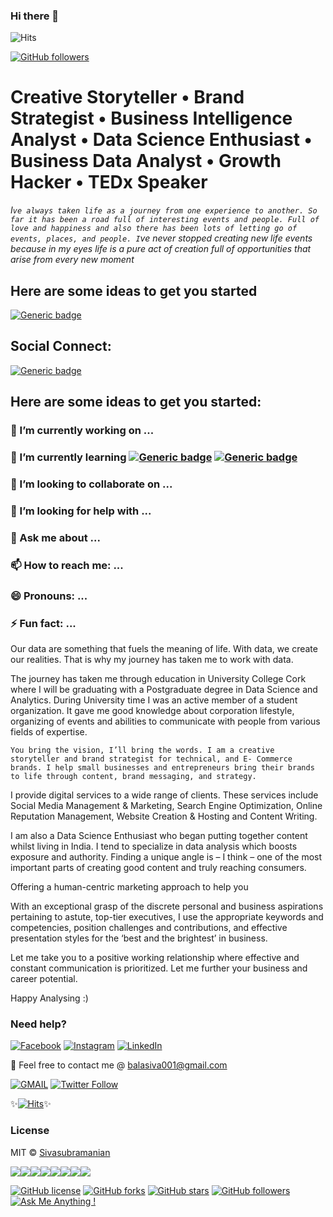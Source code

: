### Hi there 👋
![Hits](https://hitcounter.pythonanywhere.com/count/tag.svg?url=https%3A%2F%2Fgithub.com%2Fiamsivab%2Fiamsivab)

[![GitHub followers](https://img.shields.io/github/followers/iamsivab.svg?style=social&label=Follow&maxAge=2592000)](https://github.com/iamsivab?tab=followers)


# Creative Storyteller • Brand Strategist • Business Intelligence Analyst • Data Science Enthusiast • Business Data Analyst • Growth Hacker • TEDx Speaker #

_I`ve always taken life as a journey from one experience to another. So far it has been a road full of interesting events and people. Full of love and happiness and also there has been lots of letting go of events, places, and people. I`ve never stopped creating new life events because in my eyes life is a pure act of creation full of opportunities that arise from every new moment_

## Here are some ideas to get you started

[![Generic badge](https://img.shields.io/badge/Creative-Storyteller-Red.svg?style=for-the-badge)](instagram.com/storieswithsiva)


## Social Connect: 
[![Generic badge](https://img.shields.io/badge/LinkedIn-Connect-blue.svg?style=for-the-badge&logo=linkedin&logoColor=white)](https://www.linkedin.com/in/iamsivab/) 

## Here are some ideas to get you started:

### 🔭 I’m currently working on ...
### 🌱 I’m currently learning [![Generic badge](https://img.shields.io/badge/Artificial-Intelligence-blue.svg?style=for-the-badge)](https://github.com/iamsivab/Data-Science-Resources) [![Generic badge](https://img.shields.io/badge/Growth-Strategies-orange.svg?style=for-the-badge)](https://github.com/iamsivab/Data-Science-Resources)
### 👯 I’m looking to collaborate on ...
### 🤔 I’m looking for help with ...
### 💬 Ask me about ...
### 📫 How to reach me: ...
### 😄 Pronouns: ...
### ⚡ Fun fact: ...

Our data are something that fuels the meaning of life. With data, we create our realities. That is why my journey has taken me to work with data.

The journey has taken me through education in University College Cork where I will be graduating with a Postgraduate degree in Data Science and Analytics. During University time I was an active member of a student organization. It gave me good knowledge about corporation lifestyle, organizing of events and abilities to communicate with people from various fields of expertise.

```` You bring the vision, I’ll bring the words. I am a creative storyteller and brand strategist for technical, and E- Commerce brands. I help small businesses and entrepreneurs bring their brands to life through content, brand messaging, and strategy. ````

I provide digital services to a wide range of clients. These services include Social Media Management & Marketing, Search Engine Optimization, Online Reputation Management, Website Creation & Hosting and Content Writing.

I am also a Data Science Enthusiast who began putting together content whilst living in India. I tend to specialize in data analysis which boosts exposure and authority. Finding a unique angle is – I think – one of the most important parts of creating good content and truly reaching consumers.

Offering a human-centric marketing approach to help you

With an exceptional grasp of the discrete personal and business aspirations pertaining to astute, top-tier executives, I use the appropriate keywords and competencies, position challenges and contributions, and effective presentation styles for the ‘best and the brightest’ in business.

Let me take you to a positive working relationship where effective and constant communication is prioritized. Let me further your business and career potential.

Happy Analysing :) 

### Need help?

[![Facebook](https://img.shields.io/static/v1.svg?label=follow&message=@iamsivab&color=9cf&logo=facebook&style=flat&logoColor=white&colorA=informational)](https://www.facebook.com/iamsivab)  [![Instagram](https://img.shields.io/static/v1.svg?label=follow&message=@iamsivab&color=grey&logo=instagram&style=flat&logoColor=white&colorA=critical)](https://www.instagram.com/iamsivab/) [![LinkedIn](https://img.shields.io/static/v1.svg?label=connect&message=@iamsivab&color=success&logo=linkedin&style=flat&logoColor=white&colorA=blue)](https://www.linkedin.com/in/iamsivab/)

:email: Feel free to contact me @ [balasiva001@gmail.com](https://mail.google.com/mail/)

[![GMAIL](https://img.shields.io/static/v1.svg?label=send&message=balasiva001@gmail.com&color=red&logo=gmail&style=social)](https://www.github.com/iamsivab) [![Twitter Follow](https://img.shields.io/twitter/follow/storieswithsiva?style=social)](https://twitter.com/storieswithsiva)


✨[![Hits](https://hits.seeyoufarm.com/api/count/incr/badge.svg?url=https%3A%2F%2Fgithub.com%2Fiamsivab%2Fiamsivab)](https://hits.seeyoufarm.com)✨

### License

MIT &copy; [Sivasubramanian](https://github.com/iamsivab/iamsivab/blob/master/LICENSE)

[![](https://sourcerer.io/fame/iamsivab/iamsivab/iamsivab/images/0)](https://sourcerer.io/fame/iamsivab/iamsivab/iamsivab/links/0)[![](https://sourcerer.io/fame/iamsivab/iamsivab/iamsivab/images/1)](https://sourcerer.io/fame/iamsivab/iamsivab/iamsivab/links/1)[![](https://sourcerer.io/fame/iamsivab/iamsivab/iamsivab/images/2)](https://sourcerer.io/fame/iamsivab/iamsivab/iamsivab/links/2)[![](https://sourcerer.io/fame/iamsivab/iamsivab/iamsivab/images/3)](https://sourcerer.io/fame/iamsivab/iamsivab/iamsivab/links/3)[![](https://sourcerer.io/fame/iamsivab/iamsivab/iamsivab/images/4)](https://sourcerer.io/fame/iamsivab/iamsivab/iamsivab/links/4)[![](https://sourcerer.io/fame/iamsivab/iamsivab/iamsivab/images/5)](https://sourcerer.io/fame/iamsivab/iamsivab/iamsivab/links/5)[![](https://sourcerer.io/fame/iamsivab/iamsivab/iamsivab/images/6)](https://sourcerer.io/fame/iamsivab/iamsivab/iamsivab/links/6)[![](https://sourcerer.io/fame/iamsivab/iamsivab/iamsivab/images/7)](https://sourcerer.io/fame/iamsivab/iamsivab/iamsivab/links/7)


[![GitHub license](https://img.shields.io/github/license/iamsivab/iamsivab.svg?style=social&logo=github)](https://github.com/iamsivab/iamsivab/blob/master/LICENSE) 
[![GitHub forks](https://img.shields.io/github/forks/iamsivab/iamsivab.svg?style=social)](https://github.com/iamsivabiamsivab/network) [![GitHub stars](https://img.shields.io/github/stars/iamsivab/iamsivab.svg?style=social)](https://github.com/iamsivab/iamsivab/stargazers) [![GitHub followers](https://img.shields.io/github/followers/iamsivab.svg?label=Follow&style=social)](https://github.com/iamsivab/)[![Ask Me Anything !](https://img.shields.io/badge/Ask%20me-anything-1abc9c.svg)](https://GitHub.com/iamsivab/ama)


